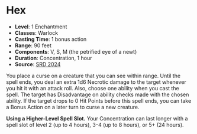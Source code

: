 # Hex

- **Level**: 1 Enchantment
- **Classes**: Warlock
- **Casting Time**: 1 bonus action
- **Range**: 90 feet
- **Components**: V, S, M (the petrified eye of a newt)
- **Duration**: Concentration, 1 hour
- **Source**: [SRD 2024](../../../srds/SRD_2024.pdf)

You place a curse on a creature that you can see within range. Until the spell ends, you deal an extra 1d6 Necrotic damage to the target whenever you hit it with an attack roll. Also, choose one ability when you cast the spell. The target has Disadvantage on ability checks made with the chosen ability. If the target drops to 0 Hit Points before this spell ends, you can take a Bonus Action on a later turn to curse a new creature.

**Using a Higher-Level Spell Slot.** Your Concentration can last longer with a spell slot of level 2 (up to 4 hours), 3–4 (up to 8 hours), or 5+ (24 hours).
